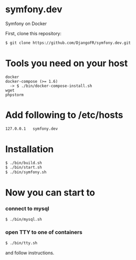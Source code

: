 # symfony.dev
Symfony on Docker

First, clone this repository:

```bash
$ git clone https://github.com/DjangoFR/symfony.dev.git
```

# Tools you need on your host

```text
docker
docker-compose (>= 1.6)
  -> $ ./bin/docker-compose-install.sh
wget
phpstorm
```

# Add following to /etc/hosts
```bash
127.0.0.1	symfony.dev
```

# Installation

```bash
$ ./bin/build.sh 
$ ./bin/start.sh 
$ ./bin/symfony.sh 
```

# Now you can start to

### connect to mysql

```bash
$ ./bin/mysql.sh
```
### open TTY to one of containers

```bash
$ ./bin/tty.sh
```
and follow instructions.



